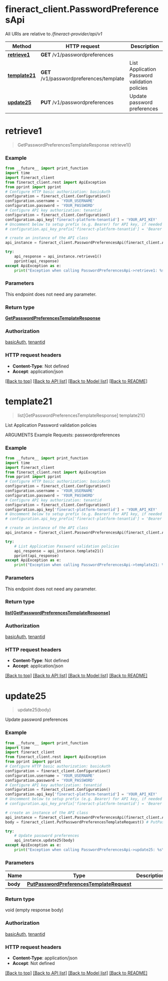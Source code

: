 # fineract_client.PasswordPreferencesApi

All URIs are relative to */fineract-provider/api/v1*

Method | HTTP request | Description
------------- | ------------- | -------------
[**retrieve1**](PasswordPreferencesApi.md#retrieve1) | **GET** /v1/passwordpreferences | 
[**template21**](PasswordPreferencesApi.md#template21) | **GET** /v1/passwordpreferences/template | List Application Password validation policies
[**update25**](PasswordPreferencesApi.md#update25) | **PUT** /v1/passwordpreferences | Update password preferences

# **retrieve1**
> GetPasswordPreferencesTemplateResponse retrieve1()



### Example
```python
from __future__ import print_function
import time
import fineract_client
from fineract_client.rest import ApiException
from pprint import pprint
# Configure HTTP basic authorization: basicAuth
configuration = fineract_client.Configuration()
configuration.username = 'YOUR_USERNAME'
configuration.password = 'YOUR_PASSWORD'
# Configure API key authorization: tenantid
configuration = fineract_client.Configuration()
configuration.api_key['fineract-platform-tenantid'] = 'YOUR_API_KEY'
# Uncomment below to setup prefix (e.g. Bearer) for API key, if needed
# configuration.api_key_prefix['fineract-platform-tenantid'] = 'Bearer'

# create an instance of the API class
api_instance = fineract_client.PasswordPreferencesApi(fineract_client.ApiClient(configuration))

try:
    api_response = api_instance.retrieve1()
    pprint(api_response)
except ApiException as e:
    print("Exception when calling PasswordPreferencesApi->retrieve1: %s\n" % e)
```

### Parameters
This endpoint does not need any parameter.

### Return type

[**GetPasswordPreferencesTemplateResponse**](GetPasswordPreferencesTemplateResponse.md)

### Authorization

[basicAuth](../README.md#basicAuth), [tenantid](../README.md#tenantid)

### HTTP request headers

 - **Content-Type**: Not defined
 - **Accept**: application/json

[[Back to top]](#) [[Back to API list]](../README.md#documentation-for-api-endpoints) [[Back to Model list]](../README.md#documentation-for-models) [[Back to README]](../README.md)

# **template21**
> list[GetPasswordPreferencesTemplateResponse] template21()

List Application Password validation policies

ARGUMENTS Example Requests:  passwordpreferences

### Example
```python
from __future__ import print_function
import time
import fineract_client
from fineract_client.rest import ApiException
from pprint import pprint
# Configure HTTP basic authorization: basicAuth
configuration = fineract_client.Configuration()
configuration.username = 'YOUR_USERNAME'
configuration.password = 'YOUR_PASSWORD'
# Configure API key authorization: tenantid
configuration = fineract_client.Configuration()
configuration.api_key['fineract-platform-tenantid'] = 'YOUR_API_KEY'
# Uncomment below to setup prefix (e.g. Bearer) for API key, if needed
# configuration.api_key_prefix['fineract-platform-tenantid'] = 'Bearer'

# create an instance of the API class
api_instance = fineract_client.PasswordPreferencesApi(fineract_client.ApiClient(configuration))

try:
    # List Application Password validation policies
    api_response = api_instance.template21()
    pprint(api_response)
except ApiException as e:
    print("Exception when calling PasswordPreferencesApi->template21: %s\n" % e)
```

### Parameters
This endpoint does not need any parameter.

### Return type

[**list[GetPasswordPreferencesTemplateResponse]**](GetPasswordPreferencesTemplateResponse.md)

### Authorization

[basicAuth](../README.md#basicAuth), [tenantid](../README.md#tenantid)

### HTTP request headers

 - **Content-Type**: Not defined
 - **Accept**: application/json

[[Back to top]](#) [[Back to API list]](../README.md#documentation-for-api-endpoints) [[Back to Model list]](../README.md#documentation-for-models) [[Back to README]](../README.md)

# **update25**
> update25(body)

Update password preferences

### Example
```python
from __future__ import print_function
import time
import fineract_client
from fineract_client.rest import ApiException
from pprint import pprint
# Configure HTTP basic authorization: basicAuth
configuration = fineract_client.Configuration()
configuration.username = 'YOUR_USERNAME'
configuration.password = 'YOUR_PASSWORD'
# Configure API key authorization: tenantid
configuration = fineract_client.Configuration()
configuration.api_key['fineract-platform-tenantid'] = 'YOUR_API_KEY'
# Uncomment below to setup prefix (e.g. Bearer) for API key, if needed
# configuration.api_key_prefix['fineract-platform-tenantid'] = 'Bearer'

# create an instance of the API class
api_instance = fineract_client.PasswordPreferencesApi(fineract_client.ApiClient(configuration))
body = fineract_client.PutPasswordPreferencesTemplateRequest() # PutPasswordPreferencesTemplateRequest | 

try:
    # Update password preferences
    api_instance.update25(body)
except ApiException as e:
    print("Exception when calling PasswordPreferencesApi->update25: %s\n" % e)
```

### Parameters

Name | Type | Description  | Notes
------------- | ------------- | ------------- | -------------
 **body** | [**PutPasswordPreferencesTemplateRequest**](PutPasswordPreferencesTemplateRequest.md)|  | 

### Return type

void (empty response body)

### Authorization

[basicAuth](../README.md#basicAuth), [tenantid](../README.md#tenantid)

### HTTP request headers

 - **Content-Type**: application/json
 - **Accept**: Not defined

[[Back to top]](#) [[Back to API list]](../README.md#documentation-for-api-endpoints) [[Back to Model list]](../README.md#documentation-for-models) [[Back to README]](../README.md)

